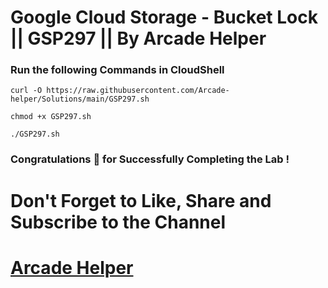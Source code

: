 # Google Cloud Storage - Bucket Lock || GSP297 || By Arcade Helper

### Run the following Commands in CloudShell
 
```
curl -O https://raw.githubusercontent.com/Arcade-helper/Solutions/main/GSP297.sh

chmod +x GSP297.sh

./GSP297.sh
```

### Congratulations 🎉 for Successfully Completing the Lab !


# Don't Forget to Like, Share and Subscribe to the Channel

# [Arcade Helper](https://www.youtube.com/@ArcadeHelper1418)
